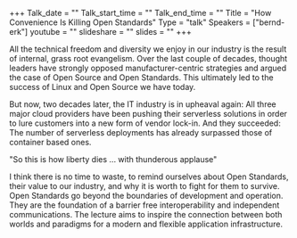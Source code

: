 +++
Talk_date = ""
Talk_start_time = ""
Talk_end_time = ""
Title = "How Convenience Is Killing Open Standards"
Type = "talk"
Speakers = ["bernd-erk"]
youtube = ""
slideshare = ""
slides = ""
+++

All the technical freedom and diversity we enjoy in our industry is the result of internal, grass root evangelism. Over the last couple of decades, thought leaders have strongly opposed manufacturer-centric strategies and argued the case of Open Source and Open Standards. This ultimately led to the success of Linux and Open Source we have today.

But now, two decades later, the IT industry is in upheaval again: All three major cloud providers have been pushing their serverless solutions in order to lure customers into a new form of vendor lock-in. And they succeeded: The number of serverless deployments has already surpassed those of container based ones.

"So this is how liberty dies ... with thunderous applause"

I think there is no time to waste, to remind ourselves about Open Standards, their value to our industry, and why it is worth to fight for them to survive. Open Standards go beyond the boundaries of development and operation. They are the foundation of a barrier free interoperability and independent communications. The lecture aims to inspire the connection between both worlds and paradigms for a modern and flexible application infrastructure.